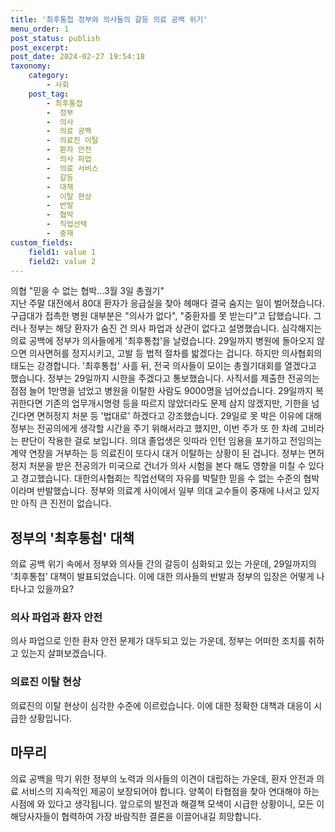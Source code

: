 ```yaml
---
title: '최후통첩 정부와 의사들의 갈등 의료 공백 위기'
menu_order: 1
post_status: publish
post_excerpt: 
post_date: 2024-02-27 19:54:18
taxonomy:
    category:
        - 사회
    post_tag:
        - 최후통첩
        -  정부
        -  의사
        -  의료 공백
        -  의료진 이탈
        -  환자 안전
        -  의사 파업
        -  의료 서비스
        -  갈등
        -  대책
        -  이탈 현상
        -  반발
        -  협박
        -  직업선택
        -  중재
custom_fields:
    field1: value 1
    field2: value 2
---
```


의협 "믿을 수 없는 협박…3월 3일 총궐기"  
지난 주말 대전에서 80대 환자가 응급실을 찾아 헤매다 결국 숨지는 일이 벌어졌습니다. 구급대가 접촉한 병원 대부분은 "의사가 없다", "중환자를 못 받는다"고 답했습니다. 그러나 정부는 해당 환자가 숨진 건 의사 파업과 상관이 없다고 설명했습니다. 심각해지는 의료 공백에 정부가 의사들에게 '최후통첩'을 날렸습니다. 29일까지 병원에 돌아오지 않으면 의사면허를 정지시키고, 고발 등 법적 절차를 밟겠다는 겁니다. 하지만 의사협회의 태도는 강경합니다. '최후통첩' 사흘 뒤, 전국 의사들이 모이는 총궐기대회를 열겠다고 했습니다.
정부는 29일까지 시한을 주겠다고 통보했습니다. 사직서를 제출한 전공의는 점점 늘어 1만명을 넘었고 병원을 이탈한 사람도 9000명을 넘어섰습니다. 29일까지 복귀한다면 기존의 업무개시명령 등을 따르지 않았더라도 문제 삼지 않겠지만, 기한을 넘긴다면 면허정지 처분 등 '법대로' 하겠다고 강조했습니다. 29일로 못 박은 이유에 대해 정부는 전공의에게 생각할 시간을 주기 위해서라고 했지만, 이번 주가 또 한 차례 고비라는 판단이 작용한 걸로 보입니다. 의대 졸업생은 잇따라 인턴 임용을 포기하고 전임의는 계약 연장을 거부하는 등 의료진이 또다시 대거 이탈하는 상황이 된 겁니다.
정부는 면허정지 처분을 받은 전공의가 미국으로 건너가 의사 시험을 본다 해도 영향을 미칠 수 있다고 경고했습니다. 대한의사협회는 직업선택의 자유를 박탈한 믿을 수 없는 수준의 협박이라며 반발했습니다. 정부와 의료계 사이에서 일부 의대 교수들이 중재에 나서고 있지만 아직 큰 진전이 없습니다.
## 정부의 '최후통첩' 대책  
의료 공백 위기 속에서 정부와 의사들 간의 갈등이 심화되고 있는 가운데, 29일까지의 '최후통첩' 대책이 발표되었습니다. 이에 대한 의사들의 반발과 정부의 입장은 어떻게 나타나고 있을까요?
### 의사 파업과 환자 안전  
의사 파업으로 인한 환자 안전 문제가 대두되고 있는 가운데, 정부는 어떠한 조치를 취하고 있는지 살펴보겠습니다.
### 의료진 이탈 현상  
의료진의 이탈 현상이 심각한 수준에 이르렀습니다. 이에 대한 정확한 대책과 대응이 시급한 상황입니다.
## 마무리  
의료 공백을 막기 위한 정부의 노력과 의사들의 이견이 대립하는 가운데, 환자 안전과 의료 서비스의 지속적인 제공이 보장되어야 합니다. 양쪽이 타협점을 찾아 연대해야 하는 시점에 와 있다고 생각됩니다. 앞으로의 발전과 해결책 모색이 시급한 상황이니, 모든 이해당사자들이 협력하여 가장 바람직한 결론을 이끌어내길 희망합니다.
